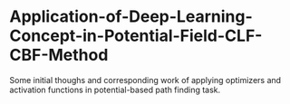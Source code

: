 # Application-of-Deep-Learning-Concept-in-Potential-Field-CLF-CBF-Method
Some initial thoughs and corresponding work of applying optimizers and activation functions in potential-based path finding task.
